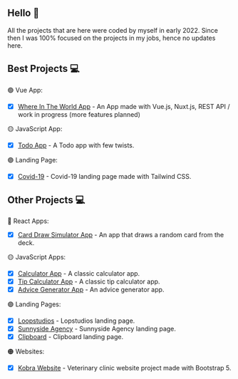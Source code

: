 ## Hello 🙂

All the projects that are here were coded by myself in early 2022. Since then I was 100% focused on the projects in my jobs, hence no updates here.

## Best Projects 💻

🟢 Vue App:

- [x] [Where In The World App](https://radoslawlagan.github.io/where-in-the-world/) - An App made with Vue.js, Nuxt.js, REST API / work in progress (more features planned)

🟡 JavaScript App:

- [x] [Todo App](https://radoslawlagan.github.io/Todo-app/) - A Todo app with few twists.

🟣 Landing Page:

- [x] [Covid-19](https://radoslawlagan.github.io/Corona-covid-19-landing-page/) - Covid-19 landing page made with Tailwind CSS.

## Other Projects 💻

🔵 React Apps:

- [x] [Card Draw Simulator App](https://radoslawlagan.github.io/Card-draw-simulator-app/) - An app that draws a random card from the deck.

🟡 JavaScript Apps:

- [x] [Calculator App](https://radoslawlagan.github.io/Calculator-app/) - A classic calculator app.
- [x] [Tip Calculator App](https://radoslawlagan.github.io/Tip-calculator-app/) - A classic tip calculator app.
- [x] [Advice Generator App](https://radoslawlagan.github.io/Advice-generator-app/) - An advice generator app.

🟣 Landing Pages:

- [x] [Loopstudios](https://radoslawlagan.github.io/Loopstudios-landing-page/) - Lopstudios landing page.
- [x] [Sunnyside Agency](https://radoslawlagan.github.io/Sunnyside-agency-landing-page/) - Sunnyside Agency landing page.
- [x] [Clipboard](https://radoslawlagan.github.io/Clipboard-landing-page/) - Clipboard landing page.

🟠 Websites:

- [x] [Kobra Website](https://radoslawlagan.github.io/Kobra-website/) - Veterinary clinic website project made with Bootstrap 5.
